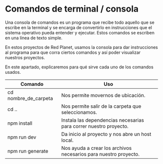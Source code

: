 # Comandos de terminal / consola

Una consola de comandos es un programa que recibe todo aquello que se escribe en la terminal y se encarga de convertirlo en instrucciones que el sistema operativo pueda entender y ejecutar. Estos comandos se escriben en una línea de texto simple.

En estos proyectos de Red Planet, usamos la consola para dar instrucciones al programa para que corra ciertos comandos y así poder visualizar nuestros proyectos.

En este apartado, explicaremos para qué sirve cada uno de los comandos usados.


| Comando                   |             Uso                      |
| ------------------------- | ------------------------------------ | 
| cd nombre_de_carpeta     | Nos permite movernos de ubicación.     |
| cd ..                    | Nos permite salir de la carpeta que seleccionamos. |
| npm install | Instala las dependencias necesarias para correr nuestro proyecto. |
| npm run dev | Da inicio al proyecto y nos abre un host local.      |
| npm run generate  | Nos ayuda a crear los archivos necesarios para nuestro proyecto. |